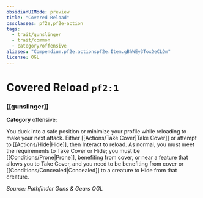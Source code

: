 ```yaml
---
obsidianUIMode: preview
title: "Covered Reload"
cssclasses: pf2e,pf2e-action
tags:
  - trait/gunslinger
  - trait/common
  - category/offensive
aliases: "Compendium.pf2e.actionspf2e.Item.gBhWEy3ToxQeCLQm"
license: OGL
---
```

# Covered Reload `pf2:1`

### [[gunslinger]]

**Category** offensive; 




You duck into a safe position or minimize your profile while reloading to make your next attack. Either [[Actions/Take Cover|Take Cover]] or attempt to [[Actions/Hide|Hide]], then Interact to reload. As normal, you must meet the requirements to Take Cover or Hide; you must be [[Conditions/Prone|Prone]], benefiting from cover, or near a feature that allows you to Take Cover, and you need to be benefiting from cover or [[Conditions/Concealed|Concealed]] to a creature to Hide from that creature.

*Source: Pathfinder Guns & Gears*
*OGL*